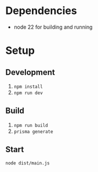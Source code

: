 # Dependencies

- node 22 for building and running

# Setup

## Development

1. `npm install`
2. `npm run dev`

## Build

1. `npm run build`
2. `prisma generate`

## Start

`node dist/main.js`
